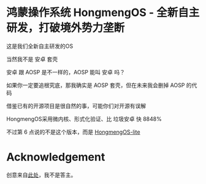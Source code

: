 # 鸿蒙操作系统 HongmengOS - 全新自主研发，打破境外势力垄断

这是我们全新自主研发的OS

当然我不是 安卓 套壳

安卓 跟 AOSP 是不一样的，AOSP 能叫 安卓 吗？

如果你一定要追根究底，那我确实是 AOSP 套壳，但在未来我会删掉 AOSP 的代码

借鉴已有的开源项目是很自然的事，可能你们对开源有误解

HongmengOS采用微内核、形式化验证、比 垃圾安卓 快 8848%

不过第 6 点说的不是这个版本，而是 [HongmengOS-lite](https://github.com/HongmengOS/HongmengOS-lite)

# Acknowledgement

创意来自[此处](https://www.zhihu.com/question/463566649/answer/1929522948)，我不是答主。
